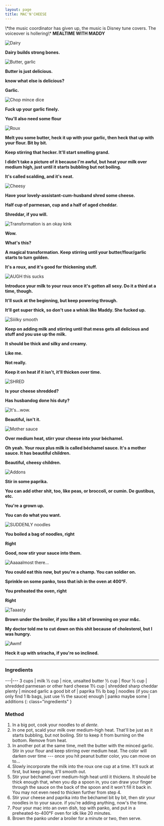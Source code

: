 ```yaml
---
layout: page
title: MAC'N'CHEESE
---
```


<div class="hero">
    \*the music coordinator has given up, the music is Disney tune covers. The voiceover is hollering\* <strong>MEALTIME WITH MADDY</strong>
</div>

![Dairy](images/low-res/01.jpg)

**Dairy builds strong bones.**

![Butter, garlic](images/low-res/02.jpg)

**Butter is just delicious.**

**know what else is delicious?**

**Garlic.**

![Chop mince dice](images/low-res/03.jpg)

**Fuck up your garlic finely.**

**You'll also need some flour**

![Roux](images/low-res/04.jpg)

**Melt you some butter, heck it up with your garlic, then heck that up with your flour. Bit by bit.**

**Keep stirring that hecker. It'll start smelling grand.**

**I didn't take a picture of it because I'm awful, but heat your milk over medium high, just until it starts bubbling but not boiling.**

**It's called scalding, and it's neat.**

![Cheesy](images/low-res/05.jpg)

**Have your lovely-assistant-cum-husband shred some cheese.**

**Half cup of parmesan, cup and a half of aged cheddar.**

**Shreddar, if you will.**

![Transformation is an okay kink](images/low-res/06.jpg)

**Wow.**

**What's this?**

**A magical transformation. Keep stirring until your butter/flour/garlic starts to turn golden.**

**It's a roux, and it's good for thickening stuff.**

![AUGH this sucks](images/low-res/07.jpg)

**Introduce your milk to your roux once it's gotten all sexy. Do it a third at a time, though.**

**It'll suck at the beginning, but keep powering through.**

**It'll get super thick, so don't use a whisk like Maddy. She fucked up.**

![Siiilky smooth](images/low-res/08.jpg)

**Keep on adding milk and stirring until that mess gets all delicious and stuff and you use up the milk.**

**It should be thick and silky and creamy.**

**Like me.**

**Not really.**

**Keep it on heat if it isn't, it'll thicken over time.**

![SHRED](images/low-res/09.jpg)

**Is your cheese shredded?**

**Has husbandog done his duty?**

![It's...wow.](images/low-res/10.jpg)

**Beautiful, isn't it.**

![Mother sauce](images/low-res/11.jpg)

**Over medium heat, stirr your cheese into your béchamel.**

**Oh yeah. Your roux plus milk is called béchamel sauce. It's a mother sauce. It has beautiful children.**

**Beautiful, cheesy children.**

![Addons](images/low-res/12.jpg)

**Stir in some paprika.**

**You can add other shit, too, like peas, or broccoli, or cumin. De gustibus, etc.**

**You're a grown up.**

**You can do what you want.**

![SUDDENLY noodles](images/low-res/13.jpg)

**You boiled a bag of noodles, right**

**Right**

**Good, now stir your sauce into them.**

![Aaaaalmost there...](images/low-res/14.jpg)

**You could eat this now, but you're a champ. You can soldier on.**

**Sprinkle on some panko, toss that ish in the oven at 400&deg;F.**

**You preheated the oven, right**

**Right**

![Taaasty](images/low-res/15.jpg)

**Brown under the broiler, if you like a bit of browning on your m&c.**

**My doctor told me to cut down on this shit because of cholesterol, but I was hungry.**

![Awmf](images/low-res/16.jpg)

**Heck it up with sriracha, if you're so inclined.**

-----

### Ingredients

---|---
3 cups | milk
&frac12; cup | nice, unsalted butter
&frac12; cup | flour
&frac12; cup | shredded parmesan or other hard cheese
1&frac12; cup | shredded sharp cheddar
plenty | minced garlic
a good bit of | paprika
1&frac12; lb bag | noodles (if you can only find 1 lb bags, just use &frac23; the sauce)
enough | panko
maybe some | additions
{: class="ingredients" }

### Method

1. In a big pot, cook your noodles to *al dente*.
2. In one pot, scald your milk over medium-high heat. That'll be just as it starts bubbling, but not boiling. Stir to keep it from burning on the bottom. Remove from heat.
3. In another pot at the same time, melt the butter with the minced garlic. Stir in your flour and keep stirring over medium heat. The color will darken over time --- once you hit peanut butter color, you can move on to...
4. Slowly incorporate the milk into the roux one cup at a time. It'll suck at first, but keep going, it'll smooth out.
5. Stir your béchamel over medium-high heat until it thickens. It should be thick enough that, when you dip a spoon in, you can draw your finger through the sauce on the back of the spoon and it won't fill it back in. You may not even need to thicken further from step 4.
6. Stir your cheese and paprika into the béchamel bit by bit, then stir your noodles in to your sauce. if you're adding anything, now's the time.
7. Pour your mac into an oven dish, top with panko, and put in a preheated-to-400&deg;F oven for idk like 20 minutes.
8. Brown the panko under a broiler for a minute or two, then serve.
